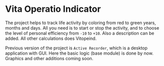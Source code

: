 # Vita Operatio Indicator

The project helps to track life activity by coloring from red to green
years, months and days. All you need is to start or stop the activity,
and to choose the level of personal efficiency from `-10` to `+10`.
Also a description can be added. All other calculations does Vitopeind.

Previous version of the project is `Active Recorder`, which is
a desktop application with GUI. Here the basic logic (base module) is done
by now. Graphics and other additions coming soon.
